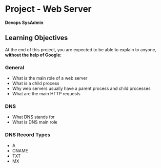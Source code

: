 # Project - Web Server
**Devops** **SysAdmin**

## Learning Objectives
At the end of this project, you are expected to be able to explain to anyone, **without the help of Google:**

### General
- What is the main role of a web server
- What is a child process
- Why web servers usually have a parent process and child processes
- What are the main HTTP requests

### DNS
- What DNS stands for
- What is DNS main role

### DNS Record Types
- A
- CNAME
- TXT
- MX
